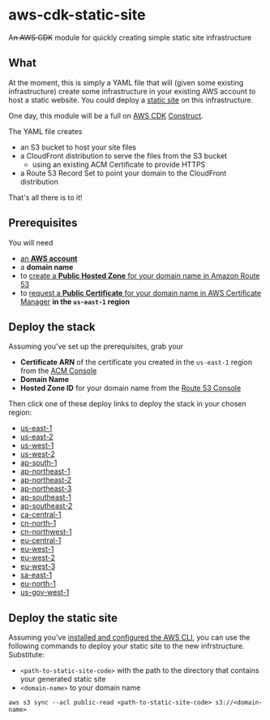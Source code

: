 # aws-cdk-static-site

A<strike>n AWS CDK</strike> module for quickly creating simple static site infrastructure

## What

At the moment, this is simply a YAML file that will (given some existing infrastructure) create some infrastructure in your existing AWS account to host a static website. You could deploy a [static site](https://www.staticgen.com/) on this infrastructure.

One day, this module will be a full on [AWS CDK](https://aws.amazon.com/cdk/) [Construct](https://docs.aws.amazon.com/cdk/latest/guide/constructs.html).

The YAML file creates

- an S3 bucket to host your site files
- a CloudFront distribution to serve the files from the S3 bucket
  - using an existing ACM Certificate to provide HTTPS
- a Route 53 Record Set to point your domain to the CloudFront distribution

That's all there is to it!

## Prerequisites

You will need

- [an **AWS account**](https://aws.amazon.com/)
- a **domain name**
- to [create a **Public Hosted Zone** for your domain name in Amazon Route 53](https://docs.aws.amazon.com/Route53/latest/DeveloperGuide/CreatingHostedZone.html)
- to [request a **Public Certificate** for your domain name in AWS Certificate Manager](https://docs.aws.amazon.com/acm/latest/userguide/gs-acm-request-public.html) **in the `us-east-1` region**

## Deploy the stack

Assuming you've set up the prerequisites, grab your

- **Certificate ARN** of the certificate you created in the `us-east-1` region from the [ACM Console](https://console.aws.amazon.com/acm/home?region=us-east-1)
- **Domain Name**
- **Hosted Zone ID** for your domain name from the [Route 53 Console](https://console.aws.amazon.com/route53/home#hosted-zones:)

Then click one of these deploy links to deploy the stack in your chosen region:

- [us-east-1](https://us-east-1.console.aws.amazon.com/cloudformation/home?region=us-east-1#/stacks/create/review?templateURL=https://aws-cdk-static-site.s3-ap-southeast-2.amazonaws.com/aws-cdk-static-site-v1.0.0.yml)
- [us-east-2](https://us-east-2.console.aws.amazon.com/cloudformation/home?region=us-east-2#/stacks/create/review?templateURL=https://aws-cdk-static-site.s3-ap-southeast-2.amazonaws.com/aws-cdk-static-site-v1.0.0.yml)
- [us-west-1](https://us-west-1.console.aws.amazon.com/cloudformation/home?region=us-west-1#/stacks/create/review?templateURL=https://aws-cdk-static-site.s3-ap-southeast-2.amazonaws.com/aws-cdk-static-site-v1.0.0.yml)
- [us-west-2](https://us-west-2.console.aws.amazon.com/cloudformation/home?region=us-west-2#/stacks/create/review?templateURL=https://aws-cdk-static-site.s3-ap-southeast-2.amazonaws.com/aws-cdk-static-site-v1.0.0.yml)
- [ap-south-1](https://ap-south-1.console.aws.amazon.com/cloudformation/home?region=ap-south-1#/stacks/create/review?templateURL=https://aws-cdk-static-site.s3-ap-southeast-2.amazonaws.com/aws-cdk-static-site-v1.0.0.yml)
- [ap-northeast-1](https://ap-northeast-1.console.aws.amazon.com/cloudformation/home?region=ap-northeast-1#/stacks/create/review?templateURL=https://aws-cdk-static-site.s3-ap-southeast-2.amazonaws.com/aws-cdk-static-site-v1.0.0.yml)
- [ap-northeast-2](https://ap-northeast-2.console.aws.amazon.com/cloudformation/home?region=ap-northeast-2#/stacks/create/review?templateURL=https://aws-cdk-static-site.s3-ap-southeast-2.amazonaws.com/aws-cdk-static-site-v1.0.0.yml)
- [ap-northeast-3](https://ap-northeast-3.console.aws.amazon.com/cloudformation/home?region=ap-northeast-3#/stacks/create/review?templateURL=https://aws-cdk-static-site.s3-ap-southeast-2.amazonaws.com/aws-cdk-static-site-v1.0.0.yml)
- [ap-southeast-1](https://ap-southeast-1.console.aws.amazon.com/cloudformation/home?region=ap-southeast-1#/stacks/create/review?templateURL=https://aws-cdk-static-site.s3-ap-southeast-2.amazonaws.com/aws-cdk-static-site-v1.0.0.yml)
- [ap-southeast-2](https://ap-southeast-2.console.aws.amazon.com/cloudformation/home?region=ap-southeast-2#/stacks/create/review?templateURL=https://aws-cdk-static-site.s3-ap-southeast-2.amazonaws.com/aws-cdk-static-site-v1.0.0.yml)
- [ca-central-1](https://ca-central-1.console.aws.amazon.com/cloudformation/home?region=ca-central-1#/stacks/create/review?templateURL=https://aws-cdk-static-site.s3-ap-southeast-2.amazonaws.com/aws-cdk-static-site-v1.0.0.yml)
- [cn-north-1](https://cn-north-1.console.aws.amazon.com/cloudformation/home?region=cn-north-1#/stacks/create/review?templateURL=https://aws-cdk-static-site.s3-ap-southeast-2.amazonaws.com/aws-cdk-static-site-v1.0.0.yml)
- [cn-northwest-1](https://cn-northwest-1.console.aws.amazon.com/cloudformation/home?region=cn-northwest-1#/stacks/create/review?templateURL=https://aws-cdk-static-site.s3-ap-southeast-2.amazonaws.com/aws-cdk-static-site-v1.0.0.yml)
- [eu-central-1](https://eu-central-1.console.aws.amazon.com/cloudformation/home?region=eu-central-1#/stacks/create/review?templateURL=https://aws-cdk-static-site.s3-ap-southeast-2.amazonaws.com/aws-cdk-static-site-v1.0.0.yml)
- [eu-west-1](https://eu-west-1.console.aws.amazon.com/cloudformation/home?region=eu-west-1#/stacks/create/review?templateURL=https://aws-cdk-static-site.s3-ap-southeast-2.amazonaws.com/aws-cdk-static-site-v1.0.0.yml)
- [eu-west-2](https://eu-west-2.console.aws.amazon.com/cloudformation/home?region=eu-west-2#/stacks/create/review?templateURL=https://aws-cdk-static-site.s3-ap-southeast-2.amazonaws.com/aws-cdk-static-site-v1.0.0.yml)
- [eu-west-3](https://eu-west-3.console.aws.amazon.com/cloudformation/home?region=eu-west-3#/stacks/create/review?templateURL=https://aws-cdk-static-site.s3-ap-southeast-2.amazonaws.com/aws-cdk-static-site-v1.0.0.yml)
- [sa-east-1](https://sa-east-1.console.aws.amazon.com/cloudformation/home?region=sa-east-1#/stacks/create/review?templateURL=https://aws-cdk-static-site.s3-ap-southeast-2.amazonaws.com/aws-cdk-static-site-v1.0.0.yml)
- [eu-north-1](https://eu-north-1.console.aws.amazon.com/cloudformation/home?region=eu-north-1#/stacks/create/review?templateURL=https://aws-cdk-static-site.s3-ap-southeast-2.amazonaws.com/aws-cdk-static-site-v1.0.0.yml)
- [us-gov-west-1](https://us-gov-west-1.console.aws.amazon.com/cloudformation/home?region=us-gov-west-1#/stacks/create/review?templateURL=https://aws-cdk-static-site.s3-ap-southeast-2.amazonaws.com/aws-cdk-static-site-v1.0.0.yml)

## Deploy the static site

Assuming you've [installed and configured the AWS CLI](https://docs.aws.amazon.com/cli/latest/userguide/cli-chap-welcome.html), you can use the following commands to deploy your static site to the new infrstructure. Substitute:

- `<path-to-static-site-code>` with the path to the directory that contains your generated static site
- `<domain-name>` to your domain name

```shell
aws s3 sync --acl public-read <path-to-static-site-code> s3://<domain-name>
```
